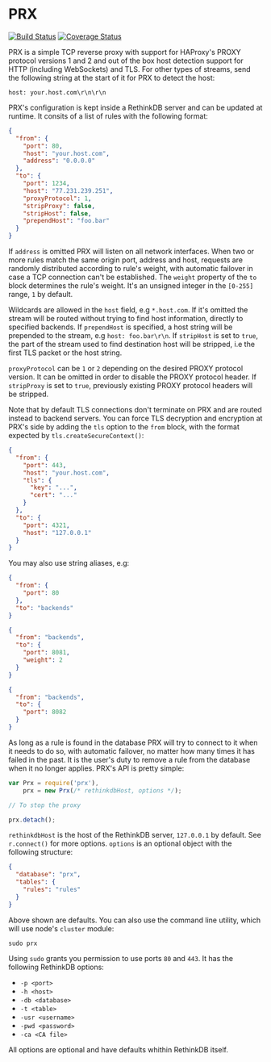 # PRX
[![Build Status][ci-img]][ci-url] [![Coverage Status][cover-img]][cover-url]

PRX is a simple TCP reverse proxy with support for HAProxy's PROXY protocol versions 1 and 2 and out of the box host detection support for HTTP (including WebSockets) and TLS. For other types of streams, send the following string at the start of it for PRX to detect the host:

```
host: your.host.com\r\n\r\n
```

PRX's configuration is kept inside a RethinkDB server and can be updated at runtime. It consits of a list of rules with the following format:

```json
{
  "from": {
    "port": 80,
    "host": "your.host.com",
    "address": "0.0.0.0"
  },
  "to": {
    "port": 1234,
    "host": "77.231.239.251",
    "proxyProtocol": 1,
    "stripProxy": false,
    "stripHost": false,
    "prependHost": "foo.bar"
  }
}
```

If `address` is omitted PRX will listen on all network interfaces. When two or more rules match the same origin port, address and host, requests are randomly distributed according to rule's weight, with automatic failover in case a TCP connection can't be established. The `weight` property of the `to` block determines the rule's weight. It's an unsigned integer in the `[0-255]` range, `1` by default.

Wildcards are allowed in the `host` field, e.g `*.host.com`. If it's omitted the stream will be routed without trying to find host information, directly to specified backends. If `prependHost` is specified, a host string will be prepended to the stream, e.g `host: foo.bar\r\n`. If `stripHost` is set to `true`, the part of the stream used to find destination host will be stripped, i.e the first TLS packet or the host string.

`proxyProtocol` can be `1` or `2` depending on the desired PROXY protocol version. It can be omitted in order to disable the PROXY protocol header. If `stripProxy` is set to `true`, previously existing PROXY protocol headers will be stripped.

Note that by default TLS connections don't terminate on PRX and are routed instead to backend servers. You can force TLS decryption and encryption at PRX's side by adding the `tls` option to the `from` block, with the format expected by `tls.createSecureContext()`:

```json
{
  "from": {
    "port": 443,
    "host": "your.host.com",
    "tls": {
      "key": "...",
      "cert": "..."
    }
  },
  "to": {
    "port": 4321,
    "host": "127.0.0.1"
  }
}
```

You may also use string aliases, e.g:

```json
{
  "from": {
    "port": 80
  },
  "to": "backends"
}
```
```json
{
  "from": "backends",
  "to": {
    "port": 8081,
    "weight": 2
  }
}
```
```json
{
  "from": "backends",
  "to": {
    "port": 8082
  }
}
```

As long as a rule is found in the database PRX will try to connect to it when it needs to do so, with automatic failover, no matter how many times it has failed in the past. It is the user's duty to remove a rule from the database when it no longer applies. PRX's API is pretty simple:

```javascript
var Prx = require('prx'),
    prx = new Prx(/* rethinkdbHost, options */);

// To stop the proxy

prx.detach();
```

`rethinkdbHost` is the host of the RethinkDB server, `127.0.0.1` by default. See `r.connect()` for more options. `options` is an optional object with the following structure:

```json
{
  "database": "prx",
  "tables": {
    "rules": "rules"
  }
}
```

Above shown are defaults. You can also use the command line utility, which will use node's `cluster` module:

```
sudo prx
```

Using `sudo` grants you permission to use ports `80` and `443`. It has the following RethinkDB options:

- `-p <port>`
- `-h <host>`
- `-db <database>`
- `-t <table>`
- `-usr <username>`
- `-pwd <password>`
- `-ca <CA file>`

All options are optional and have defaults whithin RethinkDB itself.

[ci-img]: https://circleci.com/gh/manvalls/prx.svg?style=shield
[ci-url]: https://circleci.com/gh/manvalls/prx
[cover-img]: https://coveralls.io/repos/manvalls/prx/badge.svg?branch=master&service=github
[cover-url]: https://coveralls.io/github/manvalls/prx?branch=master
